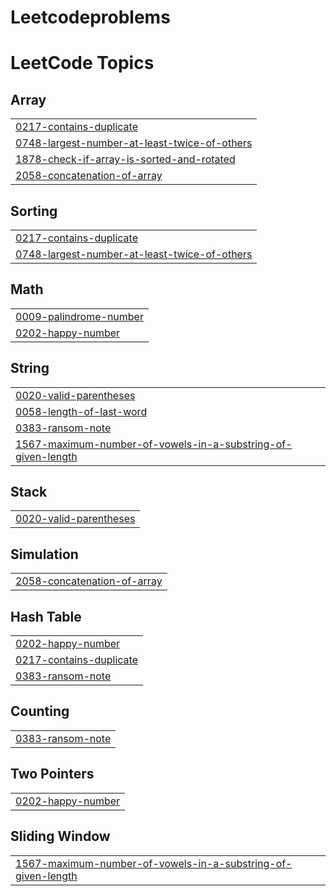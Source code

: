 # Leetcodeproblems
<!---LeetCode Topics Start-->
# LeetCode Topics
## Array
|  |
| ------- |
| [0217-contains-duplicate](https://github.com/Jyothsnapandraki/Leetcodeproblems/tree/master/0217-contains-duplicate) |
| [0748-largest-number-at-least-twice-of-others](https://github.com/Jyothsnapandraki/Leetcodeproblems/tree/master/0748-largest-number-at-least-twice-of-others) |
| [1878-check-if-array-is-sorted-and-rotated](https://github.com/Jyothsnapandraki/Leetcodeproblems/tree/master/1878-check-if-array-is-sorted-and-rotated) |
| [2058-concatenation-of-array](https://github.com/Jyothsnapandraki/Leetcodeproblems/tree/master/2058-concatenation-of-array) |
## Sorting
|  |
| ------- |
| [0217-contains-duplicate](https://github.com/Jyothsnapandraki/Leetcodeproblems/tree/master/0217-contains-duplicate) |
| [0748-largest-number-at-least-twice-of-others](https://github.com/Jyothsnapandraki/Leetcodeproblems/tree/master/0748-largest-number-at-least-twice-of-others) |
## Math
|  |
| ------- |
| [0009-palindrome-number](https://github.com/Jyothsnapandraki/Leetcodeproblems/tree/master/0009-palindrome-number) |
| [0202-happy-number](https://github.com/Jyothsnapandraki/Leetcodeproblems/tree/master/0202-happy-number) |
## String
|  |
| ------- |
| [0020-valid-parentheses](https://github.com/Jyothsnapandraki/Leetcodeproblems/tree/master/0020-valid-parentheses) |
| [0058-length-of-last-word](https://github.com/Jyothsnapandraki/Leetcodeproblems/tree/master/0058-length-of-last-word) |
| [0383-ransom-note](https://github.com/Jyothsnapandraki/Leetcodeproblems/tree/master/0383-ransom-note) |
| [1567-maximum-number-of-vowels-in-a-substring-of-given-length](https://github.com/Jyothsnapandraki/Leetcodeproblems/tree/master/1567-maximum-number-of-vowels-in-a-substring-of-given-length) |
## Stack
|  |
| ------- |
| [0020-valid-parentheses](https://github.com/Jyothsnapandraki/Leetcodeproblems/tree/master/0020-valid-parentheses) |
## Simulation
|  |
| ------- |
| [2058-concatenation-of-array](https://github.com/Jyothsnapandraki/Leetcodeproblems/tree/master/2058-concatenation-of-array) |
## Hash Table
|  |
| ------- |
| [0202-happy-number](https://github.com/Jyothsnapandraki/Leetcodeproblems/tree/master/0202-happy-number) |
| [0217-contains-duplicate](https://github.com/Jyothsnapandraki/Leetcodeproblems/tree/master/0217-contains-duplicate) |
| [0383-ransom-note](https://github.com/Jyothsnapandraki/Leetcodeproblems/tree/master/0383-ransom-note) |
## Counting
|  |
| ------- |
| [0383-ransom-note](https://github.com/Jyothsnapandraki/Leetcodeproblems/tree/master/0383-ransom-note) |
## Two Pointers
|  |
| ------- |
| [0202-happy-number](https://github.com/Jyothsnapandraki/Leetcodeproblems/tree/master/0202-happy-number) |
## Sliding Window
|  |
| ------- |
| [1567-maximum-number-of-vowels-in-a-substring-of-given-length](https://github.com/Jyothsnapandraki/Leetcodeproblems/tree/master/1567-maximum-number-of-vowels-in-a-substring-of-given-length) |
<!---LeetCode Topics End-->